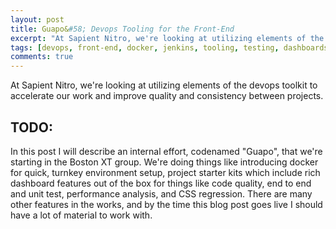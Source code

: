 ```yaml
---
layout: post
title: Guapo&#58; Devops Tooling for the Front-End
excerpt: "At Sapient Nitro, we're looking at utilizing elements of the devops toolkit to accelerate our work and improve quality and consistency between projects."
tags: [devops, front-end, docker, jenkins, tooling, testing, dashboards]
comments: true
---
```


At Sapient Nitro, we're looking at utilizing elements of the devops toolkit to accelerate our work and improve quality and consistency between projects.

## TODO:

In this post I will describe an internal effort, codenamed "Guapo", that we're starting in the Boston XT group. We're doing things like introducing docker for quick, turnkey environment setup, project starter kits which include rich dashboard features out of the box for things like code quality, end to end and unit test, performance analysis, and CSS regression. There are many other features in the works, and by the time this blog post goes live I should have a lot of material to work with.
